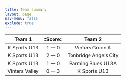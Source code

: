```yaml
---
title: Team summary
layout: page
nav-menu: false
exclude: true
---
```




|     Team 1     |  ::Score::  |        Team 2         |
|:--------------:|:-----------:|:---------------------:|
|  K Sports U13  | 1 &mdash; 0 |    Vinters Green A    |
|  K Sports U13  | 2 &mdash; 0 | Tonbridge Angels City |
|  K Sports U13  | 1 &mdash; 0 |  Barming Blues U13A   |
| Vinters Valley | 0 &mdash; 3 |     K Sports U13      |

 <br /><br /><br />